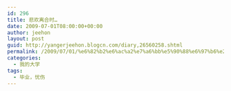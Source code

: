 ```yaml
---
id: 296
title: 悲欢离合时…
date: 2009-07-01T08:00:00+00:00
author: jeehon
layout: post
guid: http://yangerjeehon.blogcn.com/diary,26560258.shtml
permalink: /2009/07/01/%e6%82%b2%e6%ac%a2%e7%a6%bb%e5%90%88%e6%97%b6%e2%80%a6/
categories:
  - 我的大学
tags:
  - 毕业，忧伤
---
```

